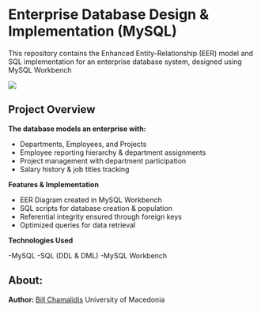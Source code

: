 # Enterprise Database Design & Implementation (MySQL)

This repository contains the Enhanced Entity-Relationship (EER) model and SQL implementation for an enterprise database system, designed using MySQL Workbench


![](img/2-Β.png)

## Project Overview

**The database models an enterprise with:**

- Departments, Employees, and Projects
- Employee reporting hierarchy & department assignments
- Project management with department participation
- Salary history & job titles tracking

**Features & Implementation**

- EER Diagram created in MySQL Workbench
- SQL scripts for database creation & population
- Referential integrity ensured through foreign keys
- Optimized queries for data retrieval

**Technologies Used**

-MySQL
-SQL (DDL & DML)
-MySQL Workbench

<h2>About:</h2>
<p><b>Author: </b><a href="https://github.com/bill-chamal">Bill Chamalidis</a> University of Macedonia</p>